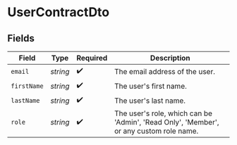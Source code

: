 # UserContractDto


## Fields

| Field                                                                                  | Type                                                                                   | Required                                                                               | Description                                                                            |
| -------------------------------------------------------------------------------------- | -------------------------------------------------------------------------------------- | -------------------------------------------------------------------------------------- | -------------------------------------------------------------------------------------- |
| `email`                                                                                | *string*                                                                               | :heavy_check_mark:                                                                     | The email address of the user.                                                         |
| `firstName`                                                                            | *string*                                                                               | :heavy_check_mark:                                                                     | The user's first name.                                                                 |
| `lastName`                                                                             | *string*                                                                               | :heavy_check_mark:                                                                     | The user's last name.                                                                  |
| `role`                                                                                 | *string*                                                                               | :heavy_check_mark:                                                                     | The user's role, which can be 'Admin', 'Read Only', 'Member', or any custom role name. |